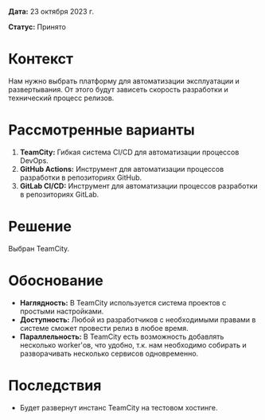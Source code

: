 **Дата:** 23 октября 2023 г.

**Статус:** Принято

# Контекст

Нам нужно выбрать платформу для автоматизации эксплуатации и развертывания. От этого будут зависеть скорость разработки и технический процесс релизов.

# Рассмотренные варианты

1. **TeamCity:** Гибкая система CI/CD для автоматизации процессов DevOps.
2. **GitHub Actions:** Инструмент для автоматизации процессов разработки в репозиториях GitHub.
2. **GitLab CI/CD:** Инструмент для автоматизации процессов разработки в репозиториях GitLab.

# Решение

Выбран TeamCity.

# Обоснование

- **Наглядность:** В TeamCity используется система проектов с простыми настройками.
- **Доступность:** Любой из разработчиков с необходимыми правами в системе сможет провести релиз в любое время.
- **Параллельность:** В TeamCity есть возможность добавлять несколько worker'ов, что удобно, т.к. нам необходимо собирать и разворачивать несколько сервисов одновременно.

# Последствия

- Будет развернут инстанс TeamCity на тестовом хостинге.
